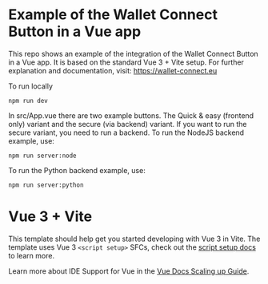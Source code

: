 # Example of the Wallet Connect Button in a Vue app 

This repo shows an example of the integration of the Wallet Connect Button in a Vue app. It is based on the standard Vue 3 + Vite setup. For further explanation and documentation, visit: https://wallet-connect.eu

To run locally
```
npm run dev
```

In src/App.vue there are two example buttons. The Quick & easy (frontend only) variant and the secure (via backend) variant. If you want to run the secure variant, you need to run a backend. To run the NodeJS backend example, use: 
```
npm run server:node
```

To run the Python backend example, use:
```
npm run server:python
```


# Vue 3 + Vite

This template should help get you started developing with Vue 3 in Vite. The template uses Vue 3 `<script setup>` SFCs, check out the [script setup docs](https://v3.vuejs.org/api/sfc-script-setup.html#sfc-script-setup) to learn more.

Learn more about IDE Support for Vue in the [Vue Docs Scaling up Guide](https://vuejs.org/guide/scaling-up/tooling.html#ide-support).
